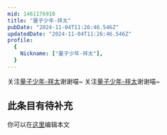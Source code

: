 ```yaml
---
mid: 1461176910
title: "量子少年-祥太"
pubDate: "2024-11-04T11:26:46.546Z"
updatedDate: "2024-11-04T11:26:46.546Z"
profile:
  {
    Nickname: ["量子少年-祥太"],
  }
---
```


关注[量子少年-祥太](https://space.bilibili.com/1461176910)谢谢喵~ 关注[量子少年-祥太](https://space.bilibili.com/1461176910)谢谢喵~

## 此条目有待补充
你可以在[这里](https://github.com/Yuhanawa/VTuber.ICU/edit/master/src/content/v/量子少年-祥太/index.md)编辑本文
